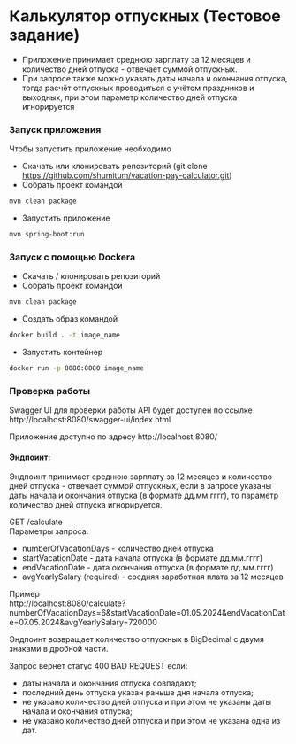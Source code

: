 # Калькулятор отпускных (Тестовое задание)

* Приложение принимает среднюю зарплату за 12 месяцев и количество дней отпуска - отвечает
суммой отпускных.
* При запросе также можно указать даты начала и окончания отпуска, тогда расчёт отпускных
проводиться с учётом праздников и выходных, при этом параметр количество дней отпуска игнорируется

### Запуск приложения

Чтобы запустить приложение необходимо
* Скачать или клонировать репозиторий (git clone https://github.com/shumitum/vacation-pay-calculator.git)
* Собрать проект командой
```bash
mvn clean package
```
* Запустить приложение
```bash
mvn spring-boot:run
```

### Запуск с помощью Dockerа

* Скачать / клонировать репозиторий
* Собрать проект командой
```bash
mvn clean package
```
* Создать образ командой
```bash
docker build . -t image_name
```
* Запустить контейнер
```bash
docker run -p 8080:8080 image_name
```
###  Проверка работы

Swagger UI для проверки работы API будет доступен по ссылке http://localhost:8080/swagger-ui/index.html

Приложение доступно по адресу http://localhost:8080/

#### Эндпоинт:  
Эндпоинт принимает среднюю зарплату за 12 месяцев и количество дней отпуска - отвечает
суммой отпускных, если в запросе указаны даты начала и окончания отпуска (в формате дд.мм.гггг), то 
параметр количество дней отпуска игнорируется.

GET /calculate  
Параметры запроса:  
- numberOfVacationDays - количество дней отпуска  
- startVacationDate - дата начала отпуска (в формате дд.мм.гггг)  
- endVacationDate -  дата окончания отпуска (в формате дд.мм.гггг)  
- avgYearlySalary (required) - средняя заработная плата за 12 месяцев  

Пример  
http://localhost:8080/calculate?numberOfVacationDays=6&startVacationDate=01.05.2024&endVacationDate=07.05.2024&avgYearlySalary=720000

Эндпоинт возвращает количество отпускных в BigDecimal c двумя знаками в дробной части.  

Запрос вернет статус 400 BAD REQUEST если:
- даты начала и окончания отпуска совпадают;  
- последний день отпуска указан раньше дня начала отпуска;
- не указано количество дней отпуска и при этом не указаны даты начала и окончания отпуска;
- не указано количество дней отпуска и при этом не указана одна из дат.



